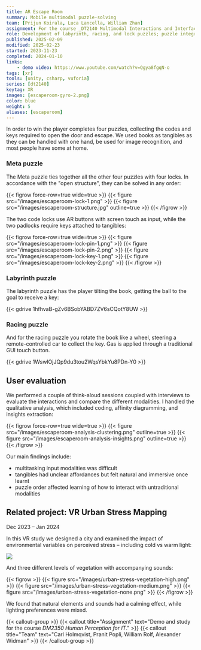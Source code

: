 ```yaml
---
title: AR Escape Room
summary: Mobile multimodal puzzle-solving
team: [Prijun Koirala, Luca Lancella, William Zhan]
assignment: For the course _DT2140 Multimodal Interactions and Interfaces_.
role: Development of labyrinth, racing, and lock puzzles; puzzle integration and Git coordination; qualitative analysis.
published: 2025-02-09
modified: 2025-02-23
started: 2023-11-23
completed: 2024-01-10
links:
    - demo video: https://www.youtube.com/watch?v=Qgya8fgqN-o
tags: [xr]
tools: [unity, csharp, vuforia]
series: [dt2140]
keytag: XR
images: [escaperoom-gyro-2.png]
color: blue
weight: 5
aliases: [escaperoom]
---
```


In order to win the player completes four puzzles, collecting the codes and keys required to open the door and escape. We used books as tangibles as they can be handled with one hand, be used for image recognition, and most people have some at home.

### Meta puzzle

The Meta puzzle ties together all the other four puzzles with four locks. In accordance with the "open structure", they can be solved in any order:

{{< figrow force-row=true wide=true >}}
    {{< figure src="/images/escaperoom-lock-1.png" >}}
    {{< figure src="/images/escaperoom-structure.jpg" outline=true >}}
{{< /figrow >}}

The two code locks use AR buttons with screen touch as input, while the two padlocks require keys attached to tangibles:

{{< figrow force-row=true wide=true >}}
    {{< figure src="/images/escaperoom-lock-pin-1.png" >}}
    {{< figure src="/images/escaperoom-lock-pin-2.png" >}}
    {{< figure src="/images/escaperoom-lock-key-1.png" >}}
    {{< figure src="/images/escaperoom-lock-key-2.png" >}}
{{< /figrow >}}

### Labyrinth puzzle

The labyrinth puzzle has the player tilting the book, getting the ball to the goal to receive a key:

{{< gdrive 1hfhvaB-gZv6BSobYABD7ZV6sCQotY8UW >}}

### Racing puzzle

And for the racing puzzle you rotate the book like a wheel, steering a remote-controlled car to collect the key. Gas is applied through a traditional GUI touch button.

{{< gdrive 1WswlOjJQp9du3tou2WqsYbkYu8PDn-Y0 >}}

## User evaluation

We performed a couple of think-aloud sessions coupled with interviews to evaluate the interactions and compare the different modalities. I handled the qualitative analysis, which included coding, affinity diagramming, and insights extraction:

{{< figrow force-row=true wide=true >}}
    {{< figure src="/images/escaperoom-analysis-clustering.png" outline=true >}}
    {{< figure src="/images/escaperoom-analysis-insights.png" outline=true >}}
{{< /figrow >}}

Our main findings include:

- multitasking input modalities was difficult
- tangibles had unclear affordances but felt natural and immersive once learnt
- puzzle order affected learning of how to interact with untraditional modalities

## Related project: VR Urban Stress Mapping

<p class="caption">Dec 2023 – Jan 2024</p>

In this VR study we designed a city and examined the impact of environmental variables on perceived stress – including cold vs warm light:

![](/images/urban-stress-warm-vs-cold.png)

And three different levels of vegetation with accompanying sounds:

{{< figrow >}}
    {{< figure src="/images/urban-stress-vegetation-high.png" >}}
    {{< figure src="/images/urban-stress-vegetation-medium.png" >}}
    {{< figure src="/images/urban-stress-vegetation-none.png" >}}
{{< /figrow >}}

We found that natural elements and sounds had a calming effect, while lighting preferences were mixed.

{{< callout-group >}}
    {{< callout title="Assignment" text="Demo and study for the course _DM2350 Human Perception for IT_." >}}
    {{< callout title="Team" text="Carl Holmqvist, Pranit Popli, William Rolf, Alexander Widman" >}}
{{< /callout-group >}}
